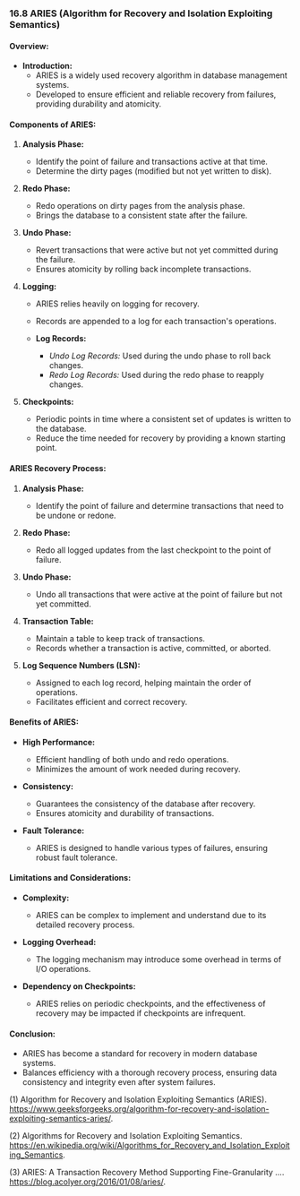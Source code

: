 ### 16.8 ARIES (Algorithm for Recovery and Isolation Exploiting Semantics)

#### Overview:

- **Introduction:**
  - ARIES is a widely used recovery algorithm in database management systems.
  - Developed to ensure efficient and reliable recovery from failures, providing durability and atomicity.

#### Components of ARIES:

1. **Analysis Phase:**
   - Identify the point of failure and transactions active at that time.
   - Determine the dirty pages (modified but not yet written to disk).

2. **Redo Phase:**
   - Redo operations on dirty pages from the analysis phase.
   - Brings the database to a consistent state after the failure.

3. **Undo Phase:**
   - Revert transactions that were active but not yet committed during the failure.
   - Ensures atomicity by rolling back incomplete transactions.

4. **Logging:**
   - ARIES relies heavily on logging for recovery.
   - Records are appended to a log for each transaction's operations.

   - **Log Records:**
     - *Undo Log Records:* Used during the undo phase to roll back changes.
     - *Redo Log Records:* Used during the redo phase to reapply changes.

5. **Checkpoints:**
   - Periodic points in time where a consistent set of updates is written to the database.
   - Reduce the time needed for recovery by providing a known starting point.

#### ARIES Recovery Process:

1. **Analysis Phase:**
   - Identify the point of failure and determine transactions that need to be undone or redone.

2. **Redo Phase:**
   - Redo all logged updates from the last checkpoint to the point of failure.

3. **Undo Phase:**
   - Undo all transactions that were active at the point of failure but not yet committed.

4. **Transaction Table:**
   - Maintain a table to keep track of transactions.
   - Records whether a transaction is active, committed, or aborted.

5. **Log Sequence Numbers (LSN):**
   - Assigned to each log record, helping maintain the order of operations.
   - Facilitates efficient and correct recovery.

#### Benefits of ARIES:

- **High Performance:**
  - Efficient handling of both undo and redo operations.
  - Minimizes the amount of work needed during recovery.

- **Consistency:**
  - Guarantees the consistency of the database after recovery.
  - Ensures atomicity and durability of transactions.

- **Fault Tolerance:**
  - ARIES is designed to handle various types of failures, ensuring robust fault tolerance.

#### Limitations and Considerations:

- **Complexity:**
  - ARIES can be complex to implement and understand due to its detailed recovery process.

- **Logging Overhead:**
  - The logging mechanism may introduce some overhead in terms of I/O operations.

- **Dependency on Checkpoints:**
  - ARIES relies on periodic checkpoints, and the effectiveness of recovery may be impacted if checkpoints are infrequent.

#### Conclusion:

- ARIES has become a standard for recovery in modern database systems.
- Balances efficiency with a thorough recovery process, ensuring data consistency and integrity even after system failures.

(1) Algorithm for Recovery and Isolation Exploiting Semantics (ARIES). https://www.geeksforgeeks.org/algorithm-for-recovery-and-isolation-exploiting-semantics-aries/.

(2) Algorithms for Recovery and Isolation Exploiting Semantics. https://en.wikipedia.org/wiki/Algorithms_for_Recovery_and_Isolation_Exploiting_Semantics.

(3) ARIES: A Transaction Recovery Method Supporting Fine-Granularity .... https://blog.acolyer.org/2016/01/08/aries/.